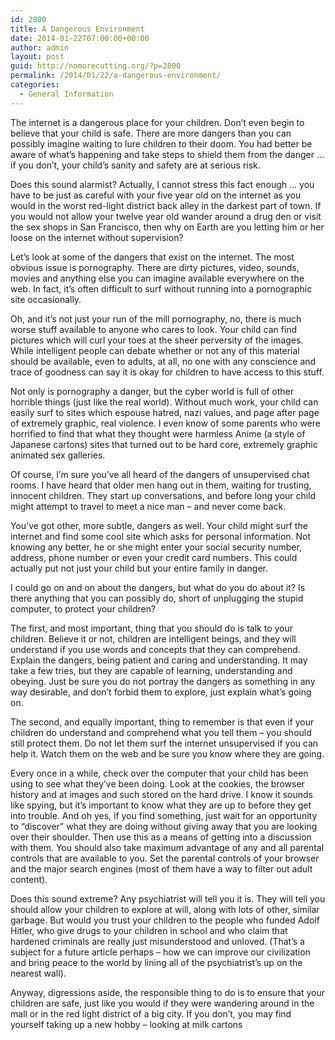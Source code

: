 ```yaml
---
id: 2800
title: A Dangerous Environment
date: 2014-01-22T07:00:00+00:00
author: admin
layout: post
guid: http://nomorecutting.org/?p=2800
permalink: /2014/01/22/a-dangerous-environment/
categories:
  - General Information
---
```

The internet is a dangerous place for your children. Don&#8217;t even begin to believe that your child is safe. There are more dangers than you can possibly imagine waiting to lure children to their doom. You had better be aware of what&#8217;s happening and take steps to shield them from the danger &#8230; if you don&#8217;t, your child&#8217;s sanity and safety are at serious risk.

Does this sound alarmist? Actually, I cannot stress this fact enough &#8230; you have to be just as careful with your five year old on the internet as you would in the worst red-light district back alley in the darkest part of town. If you would not allow your twelve year old wander around a drug den or visit the sex shops in San Francisco, then why on Earth are you letting him or her loose on the internet without supervision?

Let&#8217;s look at some of the dangers that exist on the internet. The most obvious issue is pornography. There are dirty pictures, video, sounds, movies and anything else you can imagine available everywhere on the web. In fact, it&#8217;s often difficult to surf without running into a pornographic site occasionally. 

Oh, and it&#8217;s not just your run of the mill pornography, no, there is much worse stuff available to anyone who cares to look. Your child can find pictures which will curl your toes at the sheer perversity of the images. While intelligent people can debate whether or not any of this material should be available, even to adults, at all, no one with any conscience and trace of goodness can say it is okay for children to have access to this stuff.

Not only is pornography a danger, but the cyber world is full of other horrible things (just like the real world). Without much work, your child can easily surf to sites which espouse hatred, nazi values, and page after page of extremely graphic, real violence. I even know of some parents who were horrified to find that what they thought were harmless Anime (a style of Japanese cartons) sites that turned out to be hard core, extremely graphic animated sex galleries.

Of course, I&#8217;m sure you&#8217;ve all heard of the dangers of unsupervised chat rooms. I have heard that older men hang out in them, waiting for trusting, innocent children. They start up conversations, and before long your child might attempt to travel to meet a nice man &#8211; and never come back.

You&#8217;ve got other, more subtle, dangers as well. Your child might surf the internet and find some cool site which asks for personal information. Not knowing any better, he or she might enter your social security number, address, phone number or even your credit card numbers. This could actually put not just your child but your entire family in danger.

I could go on and on about the dangers, but what do you do about it? Is there anything that you can possibly do, short of unplugging the stupid computer, to protect your children?

The first, and most important, thing that you should do is talk to your children. Believe it or not, children are intelligent beings, and they will understand if you use words and concepts that they can comprehend. Explain the dangers, being patient and caring and understanding. It may take a few tries, but they are capable of learning, understanding and obeying. Just be sure you do not portray the dangers as something in any way desirable, and don&#8217;t forbid them to explore, just explain what&#8217;s going on.

The second, and equally important, thing to remember is that even if your children do understand and comprehend what you tell them &#8211; you should still protect them. Do not let them surf the internet unsupervised if you can help it. Watch them on the web and be sure you know where they are going.

Every once in a while, check over the computer that your child has been using to see what they&#8217;ve been doing. Look at the cookies, the browser history and at images and such stored on the hard drive. I know it sounds like spying, but it&#8217;s important to know what they are up to before they get into trouble. And oh yes, if you find something, just wait for an opportunity to &#8220;discover&#8221; what they are doing without giving away that you are looking over their shoulder. Then use this as a means of getting into a discussion with them. You should also take maximum advantage of any and all parental controls that are available to you. Set the parental controls of your browser and the major search engines (most of them have a way to filter out adult content).

Does this sound extreme? Any psychiatrist will tell you it is. They will tell you should allow your children to explore at will, along with lots of other, similar garbage. But would you trust your children to the people who funded Adolf Hitler, who give drugs to your children in school and who claim that hardened criminals are really just misunderstood and unloved. (That&#8217;s a subject for a future article perhaps &#8211; how we can improve our civilization and bring peace to the world by lining all of the psychiatrist&#8217;s up on the nearest wall).

Anyway, digressions aside, the responsible thing to do is to ensure that your children are safe, just like you would if they were wandering around in the mall or in the red light district of a big city. If you don&#8217;t, you may find yourself taking up a new hobby &#8211; looking at milk cartons